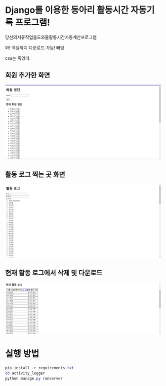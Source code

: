 # Django를 이용한 동아리 활동시간 자동기록 프로그램!
당신의서류작업을도와줄활동시간자동계산프로그램

와! 엑셀까지 다운로드 가능! 빠밤

css는 죽었따.

## 회원 추가한 화면
![alt text](image.png)

## 활동 로그 찍는 곳 화면
![alt text](image-1.png)

## 현재 활동 로그에서 삭제 및 다운로드
![alt text](image-2.png)

# 실행 방법
```powershell
pip install -r requirements.txt
cd activity_logger
python manage.py runserver
```



